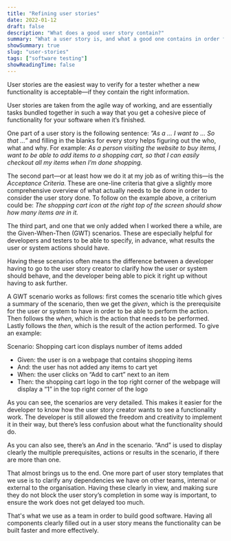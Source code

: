 ```yaml
---
title: "Refining user stories"
date: 2022-01-12
draft: false
description: "What does a good user story contain?"
summary: "What a user story is, and what a good one contains in order for developers and testers to work efficiently."
showSummary: true
slug: "user-stories"
tags: ["software testing"]
showReadingTime: false
---
```


User stories are the easiest way to verify for a tester whether a new functionality is acceptable—if they contain the right information.

User stories are taken from the agile way of working, and are essentially tasks bundled together in such a way that you get a cohesive piece of functionality for your software when it’s finished.

One part of a user story is the following sentence: *”As a … I want to … So that …”* and filling in the blanks for every story helps figuring out the who, what and why. For example: *As a person visiting the website to buy items, I want to be able to add items to a shopping cart, so that I can easily checkout all my items when I’m done shopping.*

The second part—or at least how we do it at my job as of writing this—is the *Acceptance Criteria*. These are one-line criteria that give a slightly more comprehensive overview of what actually needs to be done in order to consider the user story done. To follow on the example above, a criterium could be: *The shopping cart icon at the right top of the screen should show how many items are in it.*

The third part, and one that we only added when I worked there a while, are the Given-When-Then (GWT) scenarios. These are especially helpful for developers and testers to be able to specify, in advance, what results the user or system actions should have.

Having these scenarios often means the difference between a developer having to go to the user story creator to clarify how the user or system should behave, and the developer being able to pick it right up without having to ask further.

A GWT scenario works as follows: first comes the scenario title which gives a summary of the scenario, then we get the *given*, which is the prerequisite for the user or system to have in order to be able to perform the action. Then follows the *when*, which is the action that needs to be performed. Lastly follows the *then*, which is the result of the action performed. To give an example:

Scenario: Shopping cart icon displays number of items added

- Given: the user is on a webpage that contains shopping items
- And: the user has not added any items to cart yet
- When: the user clicks on “Add to cart” next to an item
- Then: the shopping cart logo in the top right corner of the webpage will display a “1”  in the top right corner of the logo

As you can see, the scenarios are very detailed. This makes it easier for the developer to know how the user story creator wants to see a functionality work. The developer is still allowed the freedom and creativity to implement it in their way, but there’s less confusion about what the functionality should do.

As you can also see, there’s an *And* in the scenario. “And” is used to display clearly the multiple prerequisites, actions or results in the scenario, if there are more than one.

That almost brings us to the end. One more part of user story templates that we use is to clarify any dependencies we have on other teams, internal or external to the organisation. Having these clearly in view, and making sure they do not block the user story’s completion in some way is important, to ensure the work does not get delayed too much.

That's what we use as a team in order to build good software. Having all components clearly filled out in a user story means the functionality can be built faster and more effectively.
